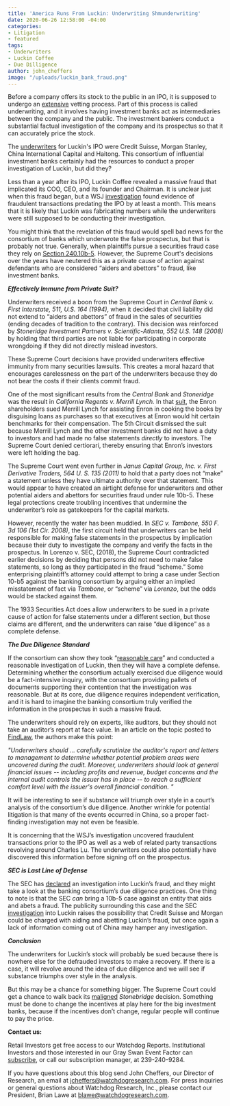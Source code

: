 ```yaml
---
title: 'America Runs From Luckin: Underwriting Shmunderwriting'
date: 2020-06-26 12:58:00 -04:00
categories:
- Litigation
- featured
tags:
- Underwriters
- Luckin Coffee
- Due Dilligence
author: john_cheffers
image: "/uploads/luckin_bank_fraud.png"
---
```


Before a company offers its stock to the public in an IPO, it is supposed to undergo an [extensive](https://www.gao.gov/assets/330/321612.pdf) vetting process. Part of this process is called underwriting, and it involves having investment banks act as intermediaries between the company and the public. The investment bankers conduct a substantial factual investigation of the company and its prospectus so that it can accurately price the stock.

The [underwriters](https://www.scmp.com/business/banking-finance/article/3078667/credit-suisse-out-tencent-backed-wedoctors-hong-kong-ipo) for Luckin's IPO were Credit Suisse, Morgan Stanley, China International Capital and Haitong. This consortium of influential investment banks certainly had the resources to conduct a proper investigation of Luckin, but did they?

Less than a year after its IPO, Luckin Coffee revealed a massive fraud that implicated its COO, CEO, and its founder and Chairman. It is unclear just when this fraud began, but a WSJ [investigation](https://www.wsj.com/articles/behind-the-fall-of-chinas-luckin-coffee-a-network-of-fake-buyers-and-a-fictitious-employee-11590682336) found evidence of fraudulent transactions predating the IPO by at least a month. This means that it is likely that Luckin was fabricating numbers while the underwriters were still supposed to be conducting their investigation.

You might think that the revelation of this fraud would spell bad news for the consortium of banks which underwrote the false prospectus, but that is probably not true. Generally, when plaintiffs pursue a securities fraud case they rely on [Section 240.10b-5](https://www.law.cornell.edu/cfr/text/17/240.10b-5). However, the Supreme Court's decisions over the years have neutered this as a private cause of action against defendants who are considered “aiders and abettors” to fraud, like investment banks.

***Effectively Immune from Private Suit?***

Underwriters received a boon from the Supreme Court in *Central Bank v. First Interstate, 511, U.S. 164 (1994)*, when it decided that civil liability did not extend to “aiders and abettors” of fraud in the sales of securities (ending decades of tradition to the contrary). This decision was reinforced by *Stoneridge Investment Partners v. Scientific-Atlanta, 552 U.S. 148 (2008)* by holding that third parties are not liable for participating in corporate wrongdoing if they did not directly mislead investors.

These Supreme Court decisions have provided underwriters effective immunity from many securities lawsuits. This creates a moral hazard that encourages carelessness on the part of the underwriters because they do not bear the costs if their clients commit fraud.

One of the most significant results from the *Central Bank* and *Stoneridge* was the result in *California Regents v. Merrill Lynch.* In that [suit](https://caselaw.findlaw.com/us-5th-circuit/1140930.html), the Enron shareholders sued Merrill Lynch for assisting Enron in cooking the books by disguising loans as purchases so that executives at Enron would hit certain benchmarks for their compensation. The 5th Circuit dismissed the suit because Merrill Lynch and the other investment banks did not have a duty to investors and had made no false statements *directly* to investors. The Supreme Court denied certiorari, thereby ensuring that Enron’s investors were left holding the bag.

The Supreme Court went even further in *Janus Capital Group, Inc. v. First Derivative Traders, 564 U. S. 135 (2011)* to hold that a party does not “make” a statement unless they have ultimate authority over that statement. This would appear to have created an airtight defense for underwriters and other potential aiders and abettors for securities fraud under rule 10b-5. These legal protections create troubling incentives that undermine the underwriter’s role as gatekeepers for the capital markets.

However, recently the water has been muddied. In *SEC v. Tambone, 550 F. 3d 106 (1st Cir. 2008)*, the first circuit held that underwriters can be held responsible for making false statements in the prospectus by implication because their duty to investigate the company and verify the facts in the prospectus. In Lorenzo v. SEC, (2018), the Supreme Court contradicted earlier decisions by deciding that persons did not need to make false statements, so long as they participated in the fraud “scheme.” Some enterprising plaintiff’s attorney could attempt to bring a case under Section 10-b5 against the banking consortium by arguing either an implied misstatement of fact via *Tambone*, or “scheme” via *Lorenzo*, but the odds would be stacked against them.

The 1933 Securities Act does allow underwriters to be sued in a private cause of action for false statements under a different section, but those claims are different, and the underwriters can raise “due diligence” as a complete defense.

***The Due Diligence Standard***

If the consortium can show they took “[reasonable care](https://www.law.cornell.edu/cfr/text/17/230.176)” and conducted a reasonable investigation of Luckin, then they will have a complete defense.  Determining whether the consortium actually exercised due diligence would be a fact-intensive inquiry, with the consortium providing pallets of documents supporting their contention that the investigation was reasonable. But at its core, due diligence requires independent verification, and it is hard to imagine the banking consortium truly verified the information in the prospectus in such a massive fraud.

The underwriters should rely on experts, like auditors, but they should not take an auditor’s report at face value. In an article on the topic posted to [FindLaw](https://corporate.findlaw.com/finance/underwriter-due-diligence-in-securities-offerings.html), the authors make this point:

*"Underwriters should … carefully scrutinize the auditor's report and letters to management to determine whether potential problem areas were uncovered during the audit. Moreover, underwriters should look at general financial issues -- including profits and revenue, budget concerns and the internal audit controls the issuer has in place -- to reach a sufficient comfort level with the issuer's overall financial condition. "*

It will be interesting to see if substance will triumph over style in a court’s analysis of the consortium’s due diligence. Another wrinkle for potential litigation is that many of the events occurred in China, so a proper fact-finding investigation may not even be feasible.

It is concerning that the WSJ’s investigation uncovered fraudulent transactions prior to the IPO as well as a web of related party transactions revolving around Charles Lu. The underwriters could also potentially have discovered this information before signing off on the prospectus.

***SEC is Last Line of Defense***

The SEC has [declared](https://www.reuters.com/article/us-luckin-investigation/u-s-sec-investigates-luckin-coffee-over-accounting-scandal-wsj-idUSKBN22B1D6) an investigation into Luckin’s fraud, and they might take a look at the banking consortium’s due diligence practices. One thing to note is that the SEC *can* bring a 10b-5 case against an entity that aids and abets a fraud. The publicity surrounding this case and the SEC [investigation](https://www.reuters.com/article/us-luckin-investigation/u-s-sec-investigates-luckin-coffee-over-accounting-scandal-wsj-idUSKBN22B1D6) into Luckin raises the possibility that Credit Suisse and Morgan could be charged with aiding and abetting Luckin’s fraud, but once again a lack of information coming out of China may hamper any investigation.

***Conclusion***

The underwriters for Luckin’s stock will probably be sued because there is nowhere else for the defrauded investors to make a recovery. If there is a case, it will revolve around the idea of due diligence and we will see if substance triumphs over style in the analysis.

But this may be a chance for something bigger. The Supreme Court could get a chance to walk back its [maligned](https://www.law.gwu.edu/sites/g/files/zaxdzs2351/f/downloads/Klock_Stoneridge.pdf) *Stonebridge* decision. Something must be done to change the incentives at play here for the big investment banks, because if the incentives don’t change, regular people will continue to pay the price.

**Contact us:**

Retail Investors get free access to our Watchdog Reports. Institutional Investors and those interested in our Gray Swan Event Factor can [subscribe](https://www.watchdogresearch.com/pricing), or call our subscription manager, at 239-240-9284.

If you have questions about this blog send John Cheffers, our Director of Research, an email at [jcheffers@watchdogresearch.com](mailto:jcheffers@watchdogresearch.com). For press inquiries or general questions about Watchdog Research, Inc., please contact our President, Brian Lawe at [blawe@watchdogresearch.com](mailto:blawe@watchdogresearch.com).